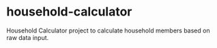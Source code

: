 # household-calculator
Household Calculator project to calculate household members based on raw data input.
